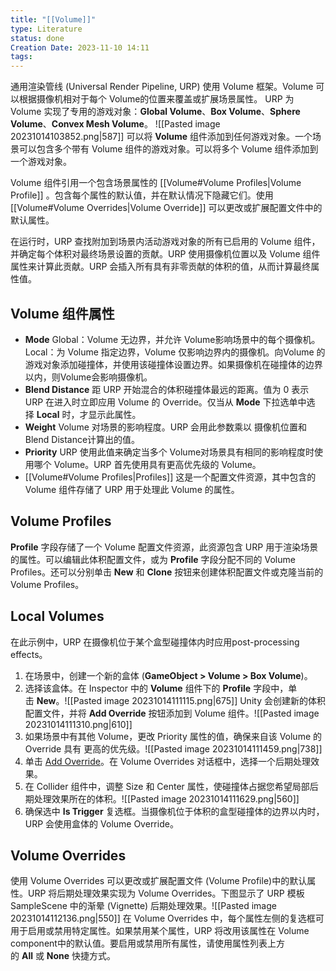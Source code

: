 ```yaml
---
title: "[[Volume]]"
type: Literature
status: done
Creation Date: 2023-11-10 14:11
tags:
---
```

通用渲染管线 (Universal Render Pipeline, URP) 使用 Volume 框架。Volume 可以根据摄像机相对于每个 Volume的位置来覆盖或扩展场景属性。
URP 为 Volume 实现了专用的游戏对象：**Global Volume**、**Box Volume**、**Sphere Volume**、**Convex Mesh Volume**。
![[Pasted image 20231014103852.png|587]]
可以将 **Volume** 组件添加到任何游戏对象。一个场景可以包含多个带有 Volume 组件的游戏对象。可以将多个 Volume 组件添加到一个游戏对象。

Volume 组件引用一个包含场景属性的 [[Volume#Volume Profiles|Volume Profile]] 。包含每个属性的默认值，并在默认情况下隐藏它们。使用 [[Volume#Volume Overrides|Volume Override]] 可以更改或扩展配置文件中的默认属性。

在运行时，URP 查找附加到场景内活动游戏对象的所有已启用的 Volume 组件，并确定每个体积对最终场景设置的贡献。URP 使用摄像机位置以及 Volume 组件属性来计算此贡献。URP 会插入所有具有非零贡献的体积的值，从而计算最终属性值。
## Volume 组件属性
- **Mode**
  Global：Volume 无边界，并允许 Volume影响场景中的每个摄像机。  
  Local：为 Volume 指定边界，Volume 仅影响边界内的摄像机。向Volume 的游戏对象添加碰撞体，并使用该碰撞体设置边界。如果摄像机在碰撞体的边界以内，则Volume会影响摄像机。
- **Blend Distance**
   距 URP 开始混合的体积碰撞体最远的距离。值为 0 表示 URP 在进入时立即应用 Volume 的 Override。仅当从 **Mode** 下拉选单中选择 **Local** 时，才显示此属性。
- **Weight**
   Volume 对场景的影响程度。URP 会用此参数乘以 摄像机位置和Blend Distance计算出的值。
- **Priority**
   URP 使用此值来确定当多个 Volume对场景具有相同的影响程度时使用哪个 Volume。URP 首先使用具有更高优先级的 Volume。
- [[Volume#Volume Profiles|Profiles]]
   这是一个配置文件资源，其中包含的 Volume 组件存储了 URP 用于处理此 Volume 的属性。
## Volume Profiles
**Profile** 字段存储了一个 Volume 配置文件资源，此资源包含 URP 用于渲染场景的属性。可以编辑此体积配置文件，或为 **Profile** 字段分配不同的 Volume Profiles。还可以分别单击 **New** 和 **Clone** 按钮来创建体积配置文件或克隆当前的 Volume Profiles。
## Local Volumes
在此示例中，URP 在摄像机位于某个盒型碰撞体内时应用post-processing effects。
1. 在场景中，创建一个新的盒体 (**GameObject > Volume > Box Volume**)。
2. 选择该盒体。在 Inspector 中的 **Volume** 组件下的 **Profile** 字段中，单击 **New**。![[Pasted image 20231014111115.png|675]]
   Unity 会创建新的体积配置文件，并将 **Add Override** 按钮添加到 Volume 组件。![[Pasted image 20231014111310.png|610]]
3. 如果场景中有其他 Volume，更改 Priority 属性的值，确保来自该 Volume 的 Override 具有 更高的优先级。![[Pasted image 20231014111459.png|738]]
4. 单击 [Add Override](https://docs.unity3d.com/cn/Packages/com.unity.render-pipelines.universal@12.1/manual/VolumeOverrides.html#volume-add-override)。在 Volume Overrides 对话框中，选择一个后期处理效果。
5. 在 Collider 组件中，调整 Size 和 Center 属性，使碰撞体占据您希望局部后期处理效果所在的体积。![[Pasted image 20231014111629.png|560]]
6. 确保选中 **Is Trigger** 复选框。当摄像机位于体积的盒型碰撞体的边界以内时，URP 会使用盒体的 Volume Override。
## Volume Overrides
使用 Volume Overrides 可以更改或扩展配置文件 (Volume Profile)中的默认属性。URP 将后期处理效果实现为 Volume Overrides。下图显示了 URP 模板 SampleScene 中的渐晕 (Vignette) 后期处理效果。![[Pasted image 20231014112136.png|550]]
在 Volume Overrides 中，每个属性左侧的复选框可用于启用或禁用特定属性。如果禁用某个属性，URP 将改用该属性在 Volume component中的默认值。要启用或禁用所有属性，请使用属性列表上方的 **All** 或 **None** 快捷方式。
